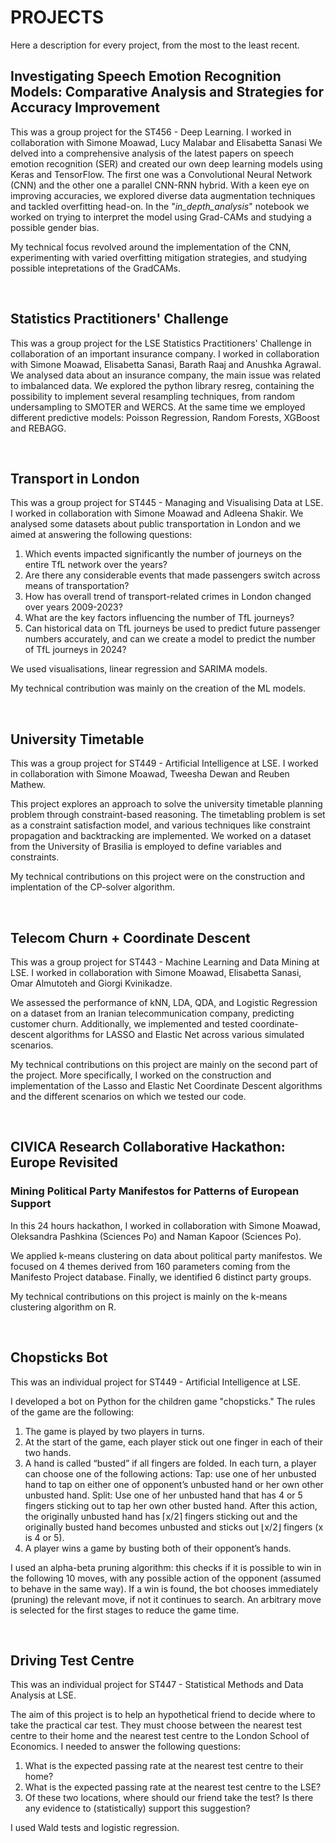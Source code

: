 # PROJECTS


Here a description for every project, from the most to the least recent.

## Investigating Speech Emotion Recognition Models: Comparative Analysis and Strategies for Accuracy Improvement
This was a group project for the ST456 - Deep Learning. I worked in collaboration with Simone Moawad, Lucy Malabar and Elisabetta Sanasi
We delved into a comprehensive analysis of the latest papers on speech emotion recognition (SER) and created our own deep learning models using Keras and TensorFlow. The first one was a Convolutional Neural Network (CNN) and the other one a parallel CNN-RNN hybrid. With a keen eye on improving accuracies, we explored diverse data augmentation techniques and tackled overfitting head-on. In the "*in_depth_analysis*" notebook we worked on trying to interpret the model using Grad-CAMs and studying a possible gender bias.

My technical focus revolved around the implementation of the CNN, experimenting with varied overfitting mitigation strategies, and studying possible intepretations of the GradCAMs.

<br>

## Statistics Practitioners' Challenge
This was a group project for the LSE Statistics Practitioners' Challenge in collaboration of an important insurance company. I worked in collaboration with Simone Moawad, Elisabetta Sanasi, Barath Raaj and Anushka Agrawal.
We analysed data about an insurance company, the main issue was related to imbalanced data. We explored the python library resreg, containing the possibility to implement several resampling techniques, from random undersampling to SMOTER and WERCS.
At the same time we employed different predictive models: Poisson Regression, Random Forests, XGBoost and REBAGG.

<br>

## Transport in London
This was a group project for ST445 - Managing and Visualising Data at LSE. I worked in collaboration with Simone Moawad and Adleena Shakir.
We analysed some datasets about public transportation in London and we aimed at answering the following questions:

1. Which events impacted significantly the number of journeys on the entire TfL network over the years?
2. Are there any considerable events that made passengers switch across means of transportation?
3. How has overall trend of transport-related crimes in London changed over years 2009-2023?
4. What are the key factors influencing the number of TfL journeys?
5. Can historical data on TfL journeys be used to predict future passenger numbers accurately, and can we create a model to predict the number of TfL journeys in 2024?

We used visualisations, linear regression and SARIMA models.

My technical contribution was mainly on the creation of the ML models.

<br>

## University Timetable
This was a group project for ST449 - Artificial Intelligence at LSE. I worked in collaboration with Simone Moawad, Tweesha Dewan and Reuben Mathew.

This project explores an approach to solve the university timetable planning problem through constraint-based reasoning. The timetabling problem is set as a constraint satisfaction model, and various techniques like constraint propagation and backtracking are implemented. We worked on a dataset from the University of Brasilia is employed to define variables and constraints.

My technical contributions on this project were on the construction and implentation of the CP-solver algorithm.

<br>

## Telecom Churn + Coordinate Descent
This was a group project for ST443 - Machine Learning and Data Mining at LSE. I worked in collaboration with Simone Moawad, Elisabetta Sanasi, Omar Almutoteh and Giorgi Kvinikadze.

We assessed the performance of kNN, LDA, QDA, and Logistic Regression on a dataset from an Iranian telecommunication company, predicting customer churn. Additionally, we implemented and tested coordinate-descent algorithms for LASSO and Elastic Net across various simulated scenarios.

My technical contributions on this project are mainly on the second part of the project. More specifically, I worked on the construction and implementation of the Lasso and Elastic Net Coordinate Descent algorithms and the different scenarios on which we tested our code.

<br>

## CIVICA Research Collaborative Hackathon: Europe Revisited
### Mining Political Party Manifestos for Patterns of European Support
In this 24 hours hackathon, I worked in collaboration with Simone Moawad, Oleksandra Pashkina (Sciences Po) and Naman Kapoor (Sciences Po).

We applied k-means clustering on data about political party manifestos. We focused on 4 themes derived from 160 parameters coming from the Manifesto Project database. Finally, we identified 6 distinct party groups. 

My technical contributions on this project is mainly on the k-means clustering algorithm on R.

<br>

## Chopsticks Bot
This was an individual project for ST449 - Artificial Intelligence at LSE.

I developed a bot on Python for the children game "chopsticks." The rules of the game are the following:
1. The game is played by two players in turns.
2. At the start of the game, each player stick out one finger in each of their two hands.
3. A hand is called “busted” if all fingers are folded. In each turn, a player can choose one of the following actions:
   Tap: use one of her unbusted hand to tap on either one of opponent’s unbusted hand or her own other unbusted hand.
   Split: Use one of her unbusted hand that has 4 or 5 fingers sticking out to tap her own other busted hand. After this action, the originally unbusted hand has ⌈x/2⌉ fingers sticking out and the originally busted hand becomes unbusted and sticks out ⌊x/2⌋ fingers (x is 4 or 5).
4. A player wins a game by busting both of their opponent’s hands.

I used an alpha-beta pruning algorithm: this checks if it is possible to win in the following 10 moves, with any possible action of the opponent (assumed to behave in the same way). If a win is found, the bot chooses immediately (pruning) the relevant move, if not it continues to search. An arbitrary move is selected for the first stages to reduce the game time.

<br>

## Driving Test Centre
This was an individual project for ST447 - Statistical Methods and Data Analysis at LSE.

The aim of this project is to help an hypothetical friend to decide where to take the practical car test. They must choose between the nearest test centre to their home and the nearest test centre to the London School of Economics. I needed to answer the following questions:
1. What is the expected passing rate at the nearest test centre to their home?
2. What is the expected passing rate at the nearest test centre to the LSE?
3. Of these two locations, where should our friend take the test? Is there any evidence to (statistically) support this suggestion?

I used Wald tests and logistic regression.

